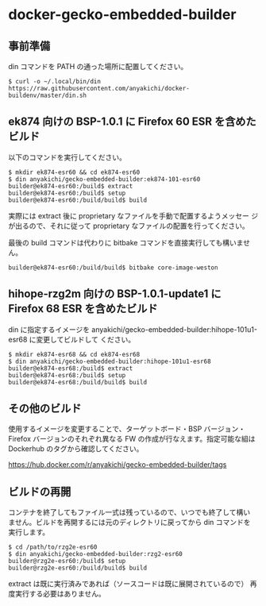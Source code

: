 # docker-gecko-embedded-builder

## 事前準備

din コマンドを PATH の通った場所に配置してください。

```
$ curl -o ~/.local/bin/din https://raw.githubusercontent.com/anyakichi/docker-buildenv/master/din.sh
```

## ek874 向けの BSP-1.0.1 に Firefox 60 ESR を含めたビルド

以下のコマンドを実行してください。

```
$ mkdir ek874-esr60 && cd ek874-esr60
$ din anyakichi/gecko-embedded-builder:ek874-101-esr60
builder@ek874-esr60:/build$ extract
builder@ek874-esr60:/build$ setup
builder@ek874-esr60:/build/build$ build
```

実際には extract 後に proprietary なファイルを手動で配置するようメッセー
ジが出るので、それに従って proprietary なファイルの配置を行ってください。

最後の build コマンドは代わりに bitbake コマンドを直接実行しても構いませ
ん。

```
builder@ek874-esr60:/build/build$ bitbake core-image-weston
```

## hihope-rzg2m 向けの BSP-1.0.1-update1 に Firefox 68 ESR を含めたビルド

din に指定するイメージを
anyakichi/gecko-embedded-builder:hihope-101u1-esr68 に変更してビルドして
ください。

```
$ mkdir ek874-esr68 && cd ek874-esr68
$ din anyakichi/gecko-embedded-builder:hihope-101u1-esr68
builder@ek874-esr68:/build$ extract
builder@ek874-esr68:/build$ setup
builder@ek874-esr68:/build/build$ build
```


## その他のビルド

使用するイメージを変更することで、ターゲットボード・BSP バージョン・
Firefox バージョンのそれぞれ異なる FW の作成が行なえます。指定可能な組は
Dockerhub のタグから確認してください。

https://hub.docker.com/r/anyakichi/gecko-embedded-builder/tags


## ビルドの再開

コンテナを終了してもファイル一式は残っているので、いつでも終了して構い
ません。ビルドを再開するには元のディレクトリに戻ってから din コマンドを
実行します。

```
$ cd /path/to/rzg2e-esr60
$ din anyakichi/gecko-embedded-builder:rzg2-esr60
builder@rzg2e-esr60:/build$ setup
builder@rzg2e-esr60:/build/build$ build
```

extract は既に実行済みであれば（ソースコードは既に展開されているので）
再度実行する必要はありません。
